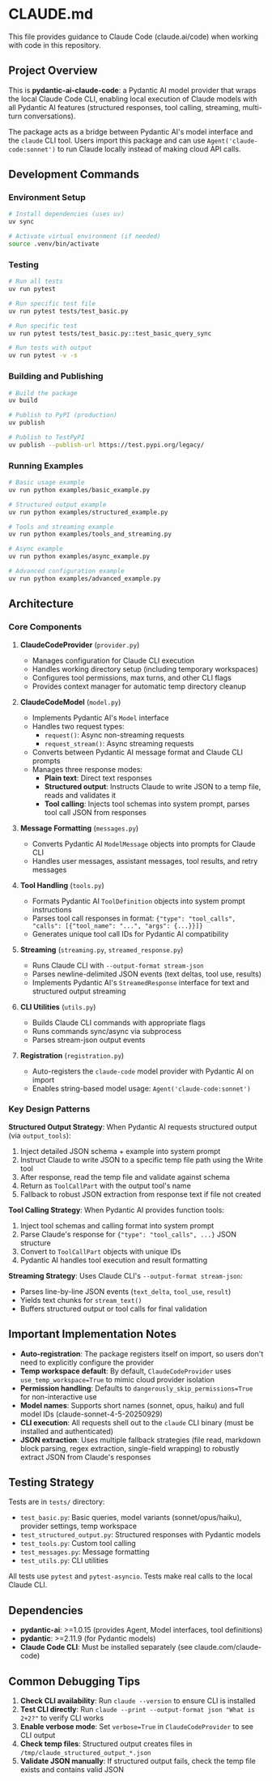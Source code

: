 # CLAUDE.md

This file provides guidance to Claude Code (claude.ai/code) when working with code in this repository.

## Project Overview

This is **pydantic-ai-claude-code**: a Pydantic AI model provider that wraps the local Claude Code CLI, enabling local execution of Claude models with all Pydantic AI features (structured responses, tool calling, streaming, multi-turn conversations).

The package acts as a bridge between Pydantic AI's model interface and the `claude` CLI tool. Users import this package and can use `Agent('claude-code:sonnet')` to run Claude locally instead of making cloud API calls.

## Development Commands

### Environment Setup
```bash
# Install dependencies (uses uv)
uv sync

# Activate virtual environment (if needed)
source .venv/bin/activate
```

### Testing
```bash
# Run all tests
uv run pytest

# Run specific test file
uv run pytest tests/test_basic.py

# Run specific test
uv run pytest tests/test_basic.py::test_basic_query_sync

# Run tests with output
uv run pytest -v -s
```

### Building and Publishing
```bash
# Build the package
uv build

# Publish to PyPI (production)
uv publish

# Publish to TestPyPI
uv publish --publish-url https://test.pypi.org/legacy/
```

### Running Examples
```bash
# Basic usage example
uv run python examples/basic_example.py

# Structured output example
uv run python examples/structured_example.py

# Tools and streaming example
uv run python examples/tools_and_streaming.py

# Async example
uv run python examples/async_example.py

# Advanced configuration example
uv run python examples/advanced_example.py
```

## Architecture

### Core Components

1. **ClaudeCodeProvider** (`provider.py`)
   - Manages configuration for Claude CLI execution
   - Handles working directory setup (including temporary workspaces)
   - Configures tool permissions, max turns, and other CLI flags
   - Provides context manager for automatic temp directory cleanup

2. **ClaudeCodeModel** (`model.py`)
   - Implements Pydantic AI's `Model` interface
   - Handles two request types:
     - `request()`: Async non-streaming requests
     - `request_stream()`: Async streaming requests
   - Converts between Pydantic AI message format and Claude CLI prompts
   - Manages three response modes:
     - **Plain text**: Direct text responses
     - **Structured output**: Instructs Claude to write JSON to a temp file, reads and validates it
     - **Tool calling**: Injects tool schemas into system prompt, parses tool call JSON from responses

3. **Message Formatting** (`messages.py`)
   - Converts Pydantic AI `ModelMessage` objects into prompts for Claude CLI
   - Handles user messages, assistant messages, tool results, and retry messages

4. **Tool Handling** (`tools.py`)
   - Formats Pydantic AI `ToolDefinition` objects into system prompt instructions
   - Parses tool call responses in format: `{"type": "tool_calls", "calls": [{"tool_name": "...", "args": {...}}]}`
   - Generates unique tool call IDs for Pydantic AI compatibility

5. **Streaming** (`streaming.py`, `streamed_response.py`)
   - Runs Claude CLI with `--output-format stream-json`
   - Parses newline-delimited JSON events (text deltas, tool use, results)
   - Implements Pydantic AI's `StreamedResponse` interface for text and structured output streaming

6. **CLI Utilities** (`utils.py`)
   - Builds Claude CLI commands with appropriate flags
   - Runs commands sync/async via subprocess
   - Parses stream-json output events

7. **Registration** (`registration.py`)
   - Auto-registers the `claude-code` model provider with Pydantic AI on import
   - Enables string-based model usage: `Agent('claude-code:sonnet')`

### Key Design Patterns

**Structured Output Strategy**: When Pydantic AI requests structured output (via `output_tools`):
1. Inject detailed JSON schema + example into system prompt
2. Instruct Claude to write JSON to a specific temp file path using the Write tool
3. After response, read the temp file and validate against schema
4. Return as `ToolCallPart` with the output tool's name
5. Fallback to robust JSON extraction from response text if file not created

**Tool Calling Strategy**: When Pydantic AI provides function tools:
1. Inject tool schemas and calling format into system prompt
2. Parse Claude's response for `{"type": "tool_calls", ...}` JSON structure
3. Convert to `ToolCallPart` objects with unique IDs
4. Pydantic AI handles tool execution and result formatting

**Streaming Strategy**: Uses Claude CLI's `--output-format stream-json`:
- Parses line-by-line JSON events (`text_delta`, `tool_use`, `result`)
- Yields text chunks for `stream_text()`
- Buffers structured output or tool calls for final validation

## Important Implementation Notes

- **Auto-registration**: The package registers itself on import, so users don't need to explicitly configure the provider
- **Temp workspace default**: By default, `ClaudeCodeProvider` uses `use_temp_workspace=True` to mimic cloud provider isolation
- **Permission handling**: Defaults to `dangerously_skip_permissions=True` for non-interactive use
- **Model names**: Supports short names (sonnet, opus, haiku) and full model IDs (claude-sonnet-4-5-20250929)
- **CLI execution**: All requests shell out to the `claude` CLI binary (must be installed and authenticated)
- **JSON extraction**: Uses multiple fallback strategies (file read, markdown block parsing, regex extraction, single-field wrapping) to robustly extract JSON from Claude's responses

## Testing Strategy

Tests are in `tests/` directory:
- `test_basic.py`: Basic queries, model variants (sonnet/opus/haiku), provider settings, temp workspace
- `test_structured_output.py`: Structured responses with Pydantic models
- `test_tools.py`: Custom tool calling
- `test_messages.py`: Message formatting
- `test_utils.py`: CLI utilities

All tests use `pytest` and `pytest-asyncio`. Tests make real calls to the local Claude CLI.

## Dependencies

- **pydantic-ai**: >=1.0.15 (provides Agent, Model interfaces, tool definitions)
- **pydantic**: >=2.11.9 (for Pydantic models)
- **Claude Code CLI**: Must be installed separately (see claude.com/claude-code)

## Common Debugging Tips

1. **Check CLI availability**: Run `claude --version` to ensure CLI is installed
2. **Test CLI directly**: Run `claude --print --output-format json "What is 2+2?"` to verify CLI works
3. **Enable verbose mode**: Set `verbose=True` in `ClaudeCodeProvider` to see CLI output
4. **Check temp files**: Structured output creates files in `/tmp/claude_structured_output_*.json`
5. **Validate JSON manually**: If structured output fails, check the temp file exists and contains valid JSON
